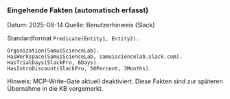 ### Eingehende Fakten (automatisch erfasst)

Datum: 2025-08-14
Quelle: Benutzerhinweis (Slack)

Standardformat `Predicate(Entity1, Entity2).`

```text
Organization(SamuiScienceLab).
HasWorkspace(SamuiScienceLab, samuisciencelab.slack.com).
HasTrialDays(SlackPro, 6Days).
HasIntroDiscount(SlackPro, 50Percent, 3Months).
```

Hinweis: MCP-Write-Gate aktuell deaktiviert. Diese Fakten sind zur späteren Übernahme in die KB vorgemerkt.


